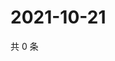 # 2021-10-21

共 0 条

<!-- BEGIN WEIBO -->
<!-- 最后更新时间 Thu Oct 21 2021 11:11:48 GMT+0800 (China Standard Time) -->

<!-- END WEIBO -->
